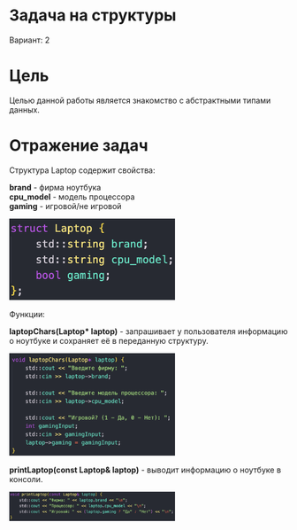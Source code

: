 # Задача на структуры

Вариант: 2

# Цель

Целью данной работы является знакомство с абстрактными типами данных.

# Отражение задач

Структура Laptop содержит свойства:

<b>brand</b> - фирма ноутбука<br>
<b>cpu_model</b> - модель процессора<br>
<b>gaming</b> - игровой/не игровой<br>

<img src = "/images/laptop.png" width = "300">


Функции:

<b>laptopChars(Laptop* laptop)</b> - запрашивает у пользователя информацию о ноутбуке и сохраняет её в переданную структуру.<br>

<img src ="/images/chars.png" width="300">


<b>printLaptop(const Laptop& laptop)</b> - выводит информацию о ноутбуке в консоли.<br>

<img src = "/images/print.png" width = "300">



